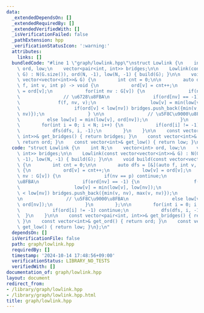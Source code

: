 ```yaml
---
data:
  _extendedDependsOn: []
  _extendedRequiredBy: []
  _extendedVerifiedWith: []
  _isVerificationFailed: false
  _pathExtension: hpp
  _verificationStatusIcon: ':warning:'
  attributes:
    links: []
  bundledCode: "#line 1 \"graph/lowlink.hpp\"\nstruct Lowlink {\n    int N;\n    vector<int>\
    \ ord, low;\n    vector<pair<int, int>> bridges;\n\n    Lowlink(const vector<vector<int>>&\
    \ G) : N(G.size()), ord(N, -1), low(N, -1) { build(G); }\n\n    void build(const\
    \ vector<vector<int>>& G) {\n        int cnt = 0;\n\n        auto dfs = [&](auto\
    \ f, int v, int p) -> void {\n            ord[v] = cnt++;\n            low[v]\
    \ = ord[v];\n            for(int nv : G[v]) {\n                if(nv == p) continue;\n\
    \                // \u6728\u8FBA\n                if(ord[nv] == -1) {\n      \
    \              f(f, nv, v);\n                    low[v] = min(low[v], low[nv]);\n\
    \                    if(ord[v] < low[nv]) bridges.push_back({min(v, nv), max(v,\
    \ nv)});\n                } \n\n                // \u5F8C\u9000\u8FBA\n      \
    \          else low[v] = min(low[v], ord[nv]);\n            }\n        };\n\n\
    \        for(int i = 0; i < N; i++) {\n            if(ord[i] != -1) continue;\n\
    \            dfs(dfs, i, -1);\n        }\n    }\n\n    const vector<pair<int,\
    \ int>>& get_bridges() { return bridges; }\n    const vector<int>& get_ord() {\
    \ return ord; }\n    const vector<int>& get_low() { return low; }\n};\n"
  code: "struct Lowlink {\n    int N;\n    vector<int> ord, low;\n    vector<pair<int,\
    \ int>> bridges;\n\n    Lowlink(const vector<vector<int>>& G) : N(G.size()), ord(N,\
    \ -1), low(N, -1) { build(G); }\n\n    void build(const vector<vector<int>>& G)\
    \ {\n        int cnt = 0;\n\n        auto dfs = [&](auto f, int v, int p) -> void\
    \ {\n            ord[v] = cnt++;\n            low[v] = ord[v];\n            for(int\
    \ nv : G[v]) {\n                if(nv == p) continue;\n                // \u6728\
    \u8FBA\n                if(ord[nv] == -1) {\n                    f(f, nv, v);\n\
    \                    low[v] = min(low[v], low[nv]);\n                    if(ord[v]\
    \ < low[nv]) bridges.push_back({min(v, nv), max(v, nv)});\n                } \n\
    \n                // \u5F8C\u9000\u8FBA\n                else low[v] = min(low[v],\
    \ ord[nv]);\n            }\n        };\n\n        for(int i = 0; i < N; i++) {\n\
    \            if(ord[i] != -1) continue;\n            dfs(dfs, i, -1);\n      \
    \  }\n    }\n\n    const vector<pair<int, int>>& get_bridges() { return bridges;\
    \ }\n    const vector<int>& get_ord() { return ord; }\n    const vector<int>&\
    \ get_low() { return low; }\n};\n"
  dependsOn: []
  isVerificationFile: false
  path: graph/lowlink.hpp
  requiredBy: []
  timestamp: '2024-10-14 17:48:56+09:00'
  verificationStatus: LIBRARY_NO_TESTS
  verifiedWith: []
documentation_of: graph/lowlink.hpp
layout: document
redirect_from:
- /library/graph/lowlink.hpp
- /library/graph/lowlink.hpp.html
title: graph/lowlink.hpp
---
```

